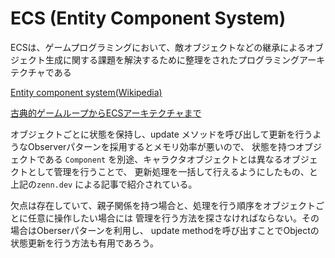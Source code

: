 # ECS (Entity Component System)

ECSは、ゲームプログラミングにおいて、敵オブジェクトなどの継承によるオブジェクト生成に関する課題を解決するために整理をされたプログラミングアーキテクチャである

[Entity component system(Wikipedia)](https://en.wikipedia.org/wiki/Entity_component_system)

[古典的ゲームループからECSアーキテクチャまで](https://zenn.dev/rita0222/articles/c22a8367e31b4d5f4eeb)

オブジェクトごとに状態を保持し、update メソッドを呼び出して更新を行うようなObserverパターンを採用するとメモリ効率が悪いので、
状態を持つオブジェクトである `Component` を別途、キャラクタオブジェクトとは異なるオブジェクトとして管理を行うことで、
更新処理を一括して行えるようにしたもの、と上記の`zenn.dev` による記事で紹介されている。

欠点は存在していて、親子関係を持つ場合と、処理を行う順序をオブジェクトごとに任意に操作したい場合には
管理を行う方法を探さなければならない。その場合はOberserパターンを利用し、
update methodを呼び出すことでObjectの状態更新を行う方法も有用であろう。
